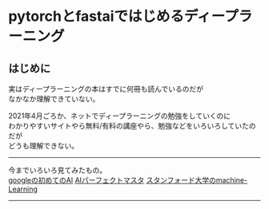 # pytorchとfastaiではじめるディープラーニング
## はじめに

実はディープラーニングの本はすでに何冊も読んでいるのだが  
なかなか理解できていない。 

2021年4月ごろか、ネットでディープラーニングの勉強をしていくのに  
わかりやすいサイトやら無料/有料の講座やら、勉強などをいろいろしていたのだが  
どうも理解できない。  

***
今までいろいろ見てみたもの。  
[googleの初めてのAI](https://www.udemy.com/course/google-jp-ai/)
[AIパーフェクトマスタ](https://www.udemy.com/course/ai-master/)
[スタンフォード大学のmachine-Learning](https://www.coursera.org/learn/machine-learning)

***
